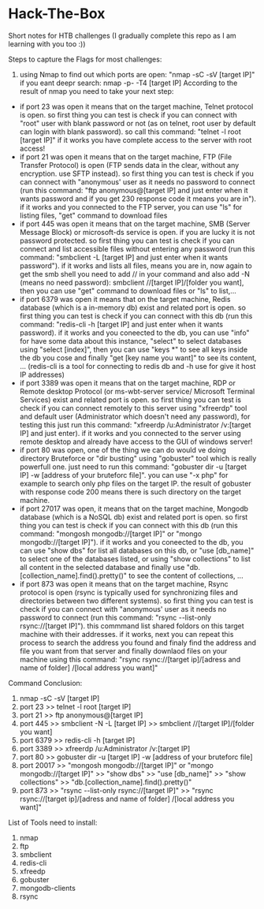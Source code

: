 # Hack-The-Box
Short notes for HTB challenges (I gradually complete this repo as I am learning with you too :))

Steps to capture the Flags for most challenges:
1. using Nmap to find out which ports are open: "nmap -sC -sV [target IP]"  if you eant deepr search: nmap -p- -T4 [target IP] 
According to the result of nmap you need to take your next step:  
  * if port 23 was open it means that on the target machine, Telnet protocol is open. so first thing you can test is check if you can connect with "root" user with blank password or not (as on telnet, root user by default can login with blank password). so call this command: "telnet -l root [target IP]" if it works you have complete access to the server with root access!  
  * if port 21 was open it means that on the target machine, FTP (File Transfer Protocol) is open (FTP sends data in the clear, without any encryption. use SFTP instead). so first thing you can test is check if you can connect with "anonymous' user as it needs no password to connect (run this command: "ftp anonymous@[target IP] and just enter when it wants password and if you get 230 response code it means you are in"). if it works and you connected to the FTP server, you can use "ls" for listing files, "get" command to download files  
  * if port 445 was open it means that on the target machine, SMB (Server Message Block) or microsoft-ds service is open. if you are lucky it is not password protected. so first thing you can test is check if you can connect and list accessible files without entering any password (run this command: "smbclient -L [target IP] and just enter when it wants password"). if it works and lists all files, means you are in, now again to get the smb shell you need to add // in your command and also add -N (means no need password): smbclient //[target IP]/[folder you want], then you can use "get" command to download files or "ls" to list,...
  * if port 6379 was open it means that on the target machine, Redis database (which is a in-memory db) exist and related port is open. so first thing you can test is check if you can connect with this db (run this command: "redis-cli -h [target IP] and just enter when it wants password). if it works and you coneected to the db, you can use "info" for have some data about this instance, "select" to select databases using "select [index]", then you can use "keys *" to see all keys inside the db you cose and finally "get [key name you want]" to see its content, ... (redis-cli is a tool for connecting to redis db and -h use for give it host IP addresses)
  * if port 3389 was open it means that on the target machine, RDP or Remote desktop Protocol (or ms-wbt-server service/ Microsoft Terminal Services) exist and related port is open. so first thing you can test is check if you can connect remotely to this server using "xfreerdp" tool and default user (Administrator which doesn't need any password), for testing this just run this command: "xfreerdp /u:Administrator /v:[target IP] and just enter). if it works and you connected to the server using remote desktop and already have access to the GUI of windows server!
  * if port 80 was open, one of the thing we can do would ve doing directory Bruteforce or "dir busting" using "gobuster" tool which is really powerfull one. just need to run this command: "gobuster dir -u [target IP] -w [address of your bruteforc file]". you can use "-x php" for example to search only php files on the target IP. the result of gobuster with response code 200 means there is such directory on the target machine.
  * if port 27017 was open, it means that on the target machine, Mongodb database (which is a NoSQL db) exist and related port is open. so first thing you can test is check if you can connect with this db (run this command: "mongosh mongodb://[target IP]" or "mongo mongodb://[target IP]"). if it works and you coneected to the db, you can use "show dbs" for list all databases on this db, or "use [db_name]" to select one of the databases listed, or using "show collections" to list all content in the selected database and finally use "db.[collection_name].find().pretty()" to see the content of collections, ...
  * if port 873 was open it means that on the target machine, Rsync protocol is open (rsync is typically used for synchronizing files and directories between two different systems). so first thing you can test is check if you can connect with "anonymous' user as it needs no password to connect (run this command: "rsync --list-only rsync://[target IP]"). this commmand list shared foldors on this target machine with their addresses. if it works, next you can repeat this process to search the address you found and finaly find the address and file you want from that server and finally downlaod files on your machine using this command: "rsync rsync://[target ip]/[adress and name of folder] /[local address you want]"








  Command Conclusion:

  1. nmap -sC -sV [target IP]  
  2. port 23 >> telnet -l root [target IP]  
  3. port 21 >> ftp anonymous@[target IP]  
  4. port 445 >> smbclient -N -L [target IP] >> smbclient //[target IP]/[folder you want]
  5. port 6379 >> redis-cli -h [target IP]
  6. port 3389 >> xfreerdp /u:Administrator /v:[target IP]
  7. port 80 >> gobuster dir -u [target IP] -w [address of your bruteforc file]
  8. port 20017 >>  "mongosh mongodb://[target IP]" or "mongo mongodb://[target IP]" >> "show dbs" >> "use [db_name]" >> "show collections" >> "db.[collection_name].find().pretty()"
  9. port 873 >> "rsync --list-only rsync://[target IP]" >> "rsync rsync://[target ip]/[adress and name of folder] /[local address you want]"


List of Tools need to install:
1. nmap
2. ftp
3. smbclient
4. redis-cli
5. xfreedp
6. gobuster
7. mongodb-clients
8. rsync
